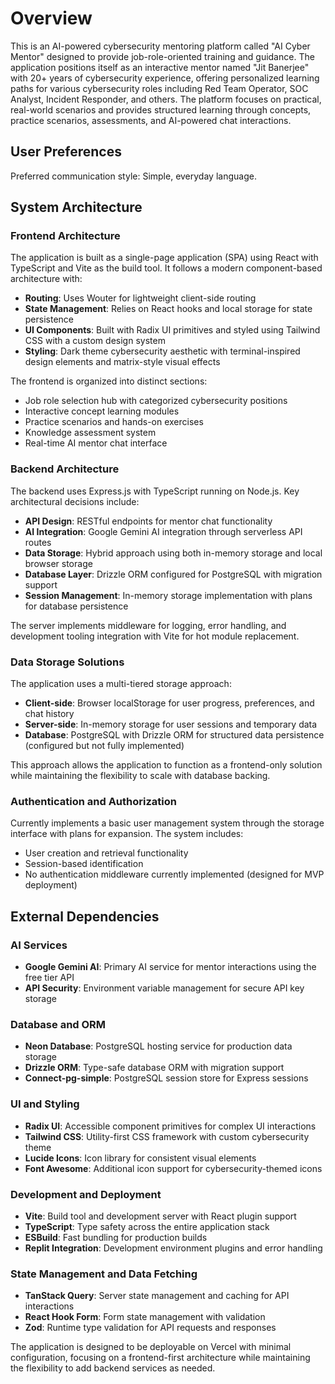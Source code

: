 # Overview

This is an AI-powered cybersecurity mentoring platform called "AI Cyber Mentor" designed to provide job-role-oriented training and guidance. The application positions itself as an interactive mentor named "Jit Banerjee" with 20+ years of cybersecurity experience, offering personalized learning paths for various cybersecurity roles including Red Team Operator, SOC Analyst, Incident Responder, and others. The platform focuses on practical, real-world scenarios and provides structured learning through concepts, practice scenarios, assessments, and AI-powered chat interactions.

## User Preferences

Preferred communication style: Simple, everyday language.

## System Architecture

### Frontend Architecture
The application is built as a single-page application (SPA) using React with TypeScript and Vite as the build tool. It follows a modern component-based architecture with:

- **Routing**: Uses Wouter for lightweight client-side routing
- **State Management**: Relies on React hooks and local storage for state persistence
- **UI Components**: Built with Radix UI primitives and styled using Tailwind CSS with a custom design system
- **Styling**: Dark theme cybersecurity aesthetic with terminal-inspired design elements and matrix-style visual effects

The frontend is organized into distinct sections:
- Job role selection hub with categorized cybersecurity positions
- Interactive concept learning modules
- Practice scenarios and hands-on exercises  
- Knowledge assessment system
- Real-time AI mentor chat interface

### Backend Architecture
The backend uses Express.js with TypeScript running on Node.js. Key architectural decisions include:

- **API Design**: RESTful endpoints for mentor chat functionality
- **AI Integration**: Google Gemini AI integration through serverless API routes
- **Data Storage**: Hybrid approach using both in-memory storage and local browser storage
- **Database Layer**: Drizzle ORM configured for PostgreSQL with migration support
- **Session Management**: In-memory storage implementation with plans for database persistence

The server implements middleware for logging, error handling, and development tooling integration with Vite for hot module replacement.

### Data Storage Solutions
The application uses a multi-tiered storage approach:

- **Client-side**: Browser localStorage for user progress, preferences, and chat history
- **Server-side**: In-memory storage for user sessions and temporary data
- **Database**: PostgreSQL with Drizzle ORM for structured data persistence (configured but not fully implemented)

This approach allows the application to function as a frontend-only solution while maintaining the flexibility to scale with database backing.

### Authentication and Authorization
Currently implements a basic user management system through the storage interface with plans for expansion. The system includes:

- User creation and retrieval functionality
- Session-based identification
- No authentication middleware currently implemented (designed for MVP deployment)

## External Dependencies

### AI Services
- **Google Gemini AI**: Primary AI service for mentor interactions using the free tier API
- **API Security**: Environment variable management for secure API key storage

### Database and ORM
- **Neon Database**: PostgreSQL hosting service for production data storage
- **Drizzle ORM**: Type-safe database ORM with migration support
- **Connect-pg-simple**: PostgreSQL session store for Express sessions

### UI and Styling
- **Radix UI**: Accessible component primitives for complex UI interactions
- **Tailwind CSS**: Utility-first CSS framework with custom cybersecurity theme
- **Lucide Icons**: Icon library for consistent visual elements
- **Font Awesome**: Additional icon support for cybersecurity-themed icons

### Development and Deployment
- **Vite**: Build tool and development server with React plugin support
- **TypeScript**: Type safety across the entire application stack
- **ESBuild**: Fast bundling for production builds
- **Replit Integration**: Development environment plugins and error handling

### State Management and Data Fetching
- **TanStack Query**: Server state management and caching for API interactions
- **React Hook Form**: Form state management with validation
- **Zod**: Runtime type validation for API requests and responses

The application is designed to be deployable on Vercel with minimal configuration, focusing on a frontend-first architecture while maintaining the flexibility to add backend services as needed.